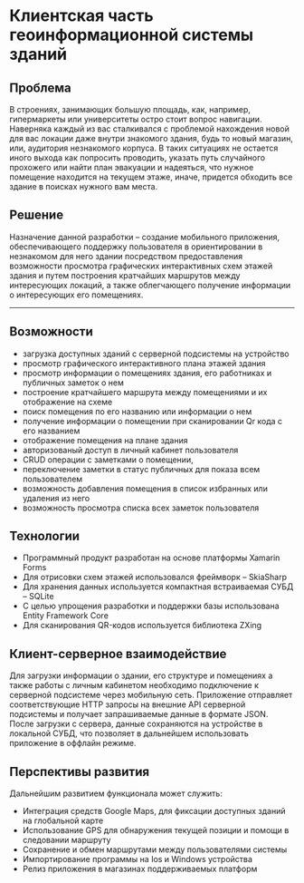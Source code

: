 # Клиентская часть геоинформационной системы зданий

## Проблема
В строениях, занимающих большую площадь, как, например, гипермаркеты или университеты остро стоит вопрос навигации. Наверняка каждый из вас сталкивался с проблемой нахождения новой для вас локации даже внутри знакомого здания, будь то новый магазин, или, аудитория незнакомого корпуса. В таких ситуациях не остается иного выхода как попросить проводить, указать путь случайного прохожего или найти план эвакуации и надеяться, что нужное помещение находится на текущем этаже, иначе, придется обходить все здание в поисках нужного вам места.
## Решение
Назначение данной разработки – создание мобильного приложения, обеспечивающего поддержку пользователя в ориентировании в незнакомом для него здании посредством предоставления возможности просмотра графических интерактивных схем этажей здания и путем построения кратчайших маршрутов между интересующих локаций, а также облегчающего получение информации о интересующих его помещениях.
___
## Возможности 

+	загрузка доступных зданий с серверной подсистемы на устройство
+	просмотр графического интерактивного плана этажей здания
+	просмотр информации о помещениях здания, его работниках и публичных заметок о нем
+	построение кратчайшего маршрута между помещениями и их отображение на схеме
+ поиск помещения по его названию или информации о нем
+ получение информации о помещении при сканировании Qr кода с его названием
+ отображение помещения на плане здания
+	авторизованый доступ в личный кабинет пользователя
+	CRUD операции с заметками о помещении,
+	переключение заметки в статус публичных для показа всем пользователем
+	возможность добавления помещения в список избранных или удаления из него
+	возможность просмотра списка всех заметок пользователя
 
## Технологии 

+ Программный продукт разработан на основе платформы Xamarin Forms
+ Для отрисовки схем этажей использовался фреймворк – SkiaSharp
+ Для хранения данных используется компактная встраиваемая СУБД –  SQLite
+ С целью упрощения разработки и поддержки базы использована Entity Framework Core
+ Для сканирования QR-кодов используется библиотека ZXing

## Клиент-серверное взаимодействие

Для загрузки информации о здании, его структуре и помещениях а также работы с личным кабинетом необходимо подключение к серверной подсистеме через мобильную сеть. Приложение отправляет соответствующие HTTP запросы на внешние API серверной подсистемы и получает запрашиваемые данные в формате JSON. После загрузки с сервера, данные сохраняются на устройстве в локальной СУБД, что позволяет в дальнейшем использовать приложение в оффлайн режиме. 

## Перспективы развития

Дальнейшим развитием функционала может служить:
+ Интеграция средств Google Maps, для фиксации доступных зданий на глобальной карте
+ Использование GPS для обнаружения текущей позиции и помощи в следовании маршруту
+ Сохранение и обмен маршрутами между пользователями системы
+ Импортирование программы на Ios и Windows устройства
+ Релиз приложения в магазинах поддерживаемых платформ




